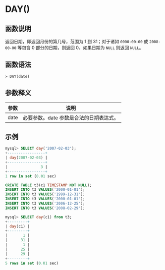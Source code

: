 # **DAY()**

## **函数说明**

返回日期，即返回月份的第几号，范围为 1 到 31；对于诸如 `0000-00-00` 或 `2008-00-00` 等包含 0 部分的日期，则返回 0。如果日期为 `NULL` 则返回 `NULL`。

## **函数语法**

```
> DAY(date)
```

## **参数释义**

|  参数   | 说明 |
|  ----  | ----  |
| date| 必要参数。date 参数是合法的日期表达式。 |

## **示例**

```sql
mysql> SELECT day('2007-02-03');
+-----------------+
| day(2007-02-03) |
+-----------------+
|               3 |
+-----------------+
1 row in set (0.01 sec)
```

```sql
CREATE TABLE t3(c1 TIMESTAMP NOT NULL);
INSERT INTO t3 VALUES('2000-01-01');
INSERT INTO t3 VALUES('1999-12-31');
INSERT INTO t3 VALUES('2000-01-01');
INSERT INTO t3 VALUES('2006-12-25');
INSERT INTO t3 VALUES('2008-02-29');

mysql> SELECT day(c1) from t3;
+---------+
| day(c1) |
+---------+
|       1 |
|      31 |
|       1 |
|      25 |
|      29 |
+---------+
5 rows in set (0.01 sec)
```
